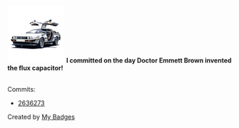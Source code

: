 <img src="https://github.com/my-badges/my-badges/blob/master/src/all-badges/delorean/delorean.png?raw=true" alt="I committed on the day Doctor Emmett Brown invented the flux capacitor!" title="I committed on the day Doctor Emmett Brown invented the flux capacitor!" width="128">
<strong>I committed on the day Doctor Emmett Brown invented the flux capacitor!</strong>
<br><br>

Commits:

- <a href="https://github.com/ccamel/ccamel/commit/2636273bc7804ab7ebbb880f83b9ed767633a573">2636273</a>


Created by <a href="https://github.com/my-badges/my-badges">My Badges</a>